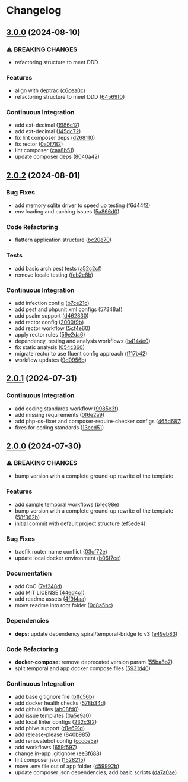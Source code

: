 # Changelog

## [3.0.0](https://github.com/wayofdev/spiral-starter-tpl/compare/v2.0.2...v3.0.0) (2024-08-10)


### ⚠ BREAKING CHANGES

* refactoring structure to meet DDD

### Features

* align with deptrac ([c6cea0c](https://github.com/wayofdev/spiral-starter-tpl/commit/c6cea0ce597d14cdb8418d0e18ee2f7800b2eb39))
* refactoring structure to meet DDD ([64569f0](https://github.com/wayofdev/spiral-starter-tpl/commit/64569f08009dfe97987f7c7d3ec38f38bb2182aa))


### Continuous Integration

* add ext-decimal ([1986c17](https://github.com/wayofdev/spiral-starter-tpl/commit/1986c172a2fd8fa23777d53d1f7a28a9134b564f))
* add ext-decimal ([145dc72](https://github.com/wayofdev/spiral-starter-tpl/commit/145dc726bd1cfb811befd914fcc3b501a3129628))
* fix lint composer deps ([d268110](https://github.com/wayofdev/spiral-starter-tpl/commit/d26811092eb8b8ddc54275ed1129000200fd74c3))
* fix rector ([0a0f782](https://github.com/wayofdev/spiral-starter-tpl/commit/0a0f782a73fc9b63d87333fdf355e1ad046007e5))
* lint composer ([caa8b51](https://github.com/wayofdev/spiral-starter-tpl/commit/caa8b5118c700c9c94a0b8c1ec25f10116ee6f02))
* update composer deps ([8040a42](https://github.com/wayofdev/spiral-starter-tpl/commit/8040a42b5205238639bc4eb52308baa551fc69f0))

## [2.0.2](https://github.com/wayofdev/spiral-starter-tpl/compare/v2.0.1...v2.0.2) (2024-08-01)


### Bug Fixes

* add memory sqlite driver to speed up testing ([f6d44f2](https://github.com/wayofdev/spiral-starter-tpl/commit/f6d44f2c0be66d1e43da4f196b06455343dc4fc8))
* env loading and caching issues ([5a866d0](https://github.com/wayofdev/spiral-starter-tpl/commit/5a866d0a2f8fa62c7c650c2b50148d918d6e1b59))


### Code Refactoring

* flattern application structure ([bc20e70](https://github.com/wayofdev/spiral-starter-tpl/commit/bc20e700c2a4602fde36b096abf3d13a1967036c))


### Tests

* add basic arch pest tests ([a52c2cf](https://github.com/wayofdev/spiral-starter-tpl/commit/a52c2cf7b06ddd9ab72f14137f4efe202e809bf2))
* remove locale testing ([feb2c8b](https://github.com/wayofdev/spiral-starter-tpl/commit/feb2c8b505ad40c243d2da2ca5ffd454b586b91b))


### Continuous Integration

* add infection config ([b7ce21c](https://github.com/wayofdev/spiral-starter-tpl/commit/b7ce21cbd4caa6fb8f1586bef45128147295e266))
* add pest and phpunit xml configs ([57348af](https://github.com/wayofdev/spiral-starter-tpl/commit/57348aff19b2cf6cc8452dcefbcdeb594c5d0bd8))
* add psalm support ([d462830](https://github.com/wayofdev/spiral-starter-tpl/commit/d462830188e7939bead98b734482b5a97df0dcd6))
* add rector config ([2000f9b](https://github.com/wayofdev/spiral-starter-tpl/commit/2000f9b20962083197c231571d79efc2d94b8ce3))
* add rector workflow ([5cf4e60](https://github.com/wayofdev/spiral-starter-tpl/commit/5cf4e60d20cbea1c623f54f60370b8b13a94bfdb))
* apply rector rules ([59e2da6](https://github.com/wayofdev/spiral-starter-tpl/commit/59e2da692393fc4c749cc1950c6dc8cb6ab17d03))
* dependency, testing and analysis workflows ([b4144e0](https://github.com/wayofdev/spiral-starter-tpl/commit/b4144e02786c112e741efe49e3fbd86687542b82))
* fix static analysis ([054c360](https://github.com/wayofdev/spiral-starter-tpl/commit/054c360a4e13db3dbe0f642f4b832f21062fd926))
* migrate rector to use fluent config approach ([f117b42](https://github.com/wayofdev/spiral-starter-tpl/commit/f117b428d3d35366fb3c867bd4e67c4c45f17467))
* workflow updates ([9d0956b](https://github.com/wayofdev/spiral-starter-tpl/commit/9d0956bbfb928a1d67c8c3519beaee0531858771))

## [2.0.1](https://github.com/wayofdev/spiral-starter-tpl/compare/v2.0.0...v2.0.1) (2024-07-31)


### Continuous Integration

* add coding standards workflow ([9985e3f](https://github.com/wayofdev/spiral-starter-tpl/commit/9985e3f52171ac3cfb6301fa401b8ad4389354a6))
* add missing requirements ([0f6e2a9](https://github.com/wayofdev/spiral-starter-tpl/commit/0f6e2a958d4e340479ca012bd272b005f22cae48))
* add php-cs-fixer and composer-require-checker configs ([465d687](https://github.com/wayofdev/spiral-starter-tpl/commit/465d6879a8309f46d6d4c39bae45d8647d5fe679))
* fixes for coding standards ([13ccd51](https://github.com/wayofdev/spiral-starter-tpl/commit/13ccd518b82aac470888ebb5e8fadbc7122b9bc7))

## [2.0.0](https://github.com/wayofdev/spiral-starter-tpl/compare/v1.0.0...v2.0.0) (2024-07-30)


### ⚠ BREAKING CHANGES

* bump version with a complete ground-up rewrite of the template

### Features

* add sample temporal workflows ([b1ec98e](https://github.com/wayofdev/spiral-starter-tpl/commit/b1ec98e592b760b0d9ca8268498121b47856a9ed))
* bump version with a complete ground-up rewrite of the template ([58f362b](https://github.com/wayofdev/spiral-starter-tpl/commit/58f362ba24221d7acd7e9ddd9569831532b6a1fc))
* initial commit with default project structure ([ef5ede4](https://github.com/wayofdev/spiral-starter-tpl/commit/ef5ede4983bf1e15a249295d1839f28f2b4af422))


### Bug Fixes

* traefik router name conflict ([03cf72e](https://github.com/wayofdev/spiral-starter-tpl/commit/03cf72e04dec5ea1fe5b8b7bb7d155ed1a19138d))
* update local docker environment ([b06f7ce](https://github.com/wayofdev/spiral-starter-tpl/commit/b06f7ce23f1ec094f1706c2272285d8c90a0830f))


### Documentation

* add CoC ([7ef248d](https://github.com/wayofdev/spiral-starter-tpl/commit/7ef248d367471184f1ffa1eaced061f7a2825fc1))
* add MIT LICENSE ([44ed4c1](https://github.com/wayofdev/spiral-starter-tpl/commit/44ed4c14593c004f0881881a4fbb7ab55089ce90))
* add readme assets ([4f9f4aa](https://github.com/wayofdev/spiral-starter-tpl/commit/4f9f4aac749ef1c1432a45b093eb05138db192d2))
* move readme into root folder ([0d8a5bc](https://github.com/wayofdev/spiral-starter-tpl/commit/0d8a5bc8d06566c03ff3618370b4ecf5012d67d7))


### Dependencies

* **deps:** update dependency spiral/temporal-bridge to v3 ([e49eb83](https://github.com/wayofdev/spiral-starter-tpl/commit/e49eb8387dd8077459b3e4bd41ef239f8258085b))


### Code Refactoring

* **docker-compose:** remove deprecated version param ([55ba8b7](https://github.com/wayofdev/spiral-starter-tpl/commit/55ba8b7ab701f2280628a874d2997beb08992a38))
* split temporal and app docker compose files ([5931d40](https://github.com/wayofdev/spiral-starter-tpl/commit/5931d4083eeb0adeef3e6a02ba3a5c0173b7c3e6))


### Continuous Integration

* add base gitignore file ([bffc56b](https://github.com/wayofdev/spiral-starter-tpl/commit/bffc56b22087eebef51f2444e2f748a5dadde521))
* add docker health checks ([578b34d](https://github.com/wayofdev/spiral-starter-tpl/commit/578b34dbf9846c9f6f9a6421b8a54198cff6a897))
* add github files ([ab08fd0](https://github.com/wayofdev/spiral-starter-tpl/commit/ab08fd029c45183a4ccbf7d66843f2842f015283))
* add issue templates ([0a5e9a0](https://github.com/wayofdev/spiral-starter-tpl/commit/0a5e9a0e4f4aa2eb6b8bbbcdceb0f4e4ce8a5630))
* add local linter configs ([232c3f2](https://github.com/wayofdev/spiral-starter-tpl/commit/232c3f2de1e7200e122472dcf24cff16e22ef6bb))
* add phive support ([d1e691d](https://github.com/wayofdev/spiral-starter-tpl/commit/d1e691d00a5af1d15c64408f4f62672fa7a23c86))
* add release-please ([840b985](https://github.com/wayofdev/spiral-starter-tpl/commit/840b9856ecb3f372a68b464d9adde598da3b5a5c))
* add renovatebot config ([cccce5e](https://github.com/wayofdev/spiral-starter-tpl/commit/cccce5e716a3cf2bddb5782df6bcb66466c3b4a7))
* add workflows ([659f597](https://github.com/wayofdev/spiral-starter-tpl/commit/659f59791f59b3d66fbab886b5253c0a1524a4b6))
* change in-app .gitignore ([ee3f688](https://github.com/wayofdev/spiral-starter-tpl/commit/ee3f688eed9801d360aa45dccfeaaab8c2d64394))
* lint composer json ([1528215](https://github.com/wayofdev/spiral-starter-tpl/commit/1528215d5bfee9e24e2d72891fafd05b89289487))
* move .env file out of app folder ([459992b](https://github.com/wayofdev/spiral-starter-tpl/commit/459992b4a1409c08164943c2045c21e9fd057cea))
* update composer json dependencies, add basic scripts ([da7a0ae](https://github.com/wayofdev/spiral-starter-tpl/commit/da7a0ae5b2366948bf2102424755fbf4c5c4403d))
